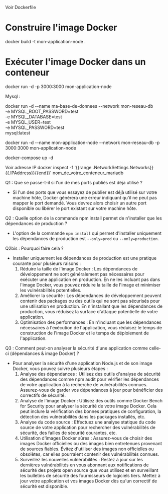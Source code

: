 Voir Dockerfile

# Construire l'image Docker
docker build -t mon-application-node .
 
# Exécuter l'image Docker dans un conteneur
docker run -d -p 3000:3000 mon-application-node

Mysql : 

docker run -d --name ma-base-de-donnees --network mon-reseau-db \
-e MYSQL_ROOT_PASSWORD=test \
-e MYSQL_DATABASE=test \
-e MYSQL_USER=test \
-e MYSQL_PASSWORD=test \
mysql:latest

docker run -d --name mon-application-node --network mon-reseau-db -p 3000:3000 mon-application-node

docker-compose up -d

Voir adresse IP
docker inspect -f '{{range .NetworkSettings.Networks}}{{.IPAddress}}{{end}}' nom_de_votre_conteneur_mariadb


Q1 : Que se passe-t-il si l'un de mes ports publiés est déjà utilisé ?
- Si l'un des ports que vous essayez de publier est déjà utilisé sur votre machine hôte, Docker générera une erreur indiquant qu'il ne peut pas mapper le port demandé. Vous devrez alors choisir un autre port disponible ou libérer le port existant sur votre machine hôte.

Q2 : Quelle option de la commande npm install permet de n'installer que les dépendances de production ?
- L'option de la commande `npm install` qui permet d'installer uniquement les dépendances de production est `--only=prod` ou `--only=production`.

Q2bis : Pourquoi faire cela ?
- Installer uniquement les dépendances de production est une pratique courante pour plusieurs raisons :
  1. Réduire la taille de l'image Docker : Les dépendances de développement ne sont généralement pas nécessaires pour exécuter une application en production. En ne les incluant pas dans l'image Docker, vous pouvez réduire la taille de l'image et minimiser les vulnérabilités potentielles.
  2. Améliorer la sécurité : Les dépendances de développement peuvent contenir des packages ou des outils qui ne sont pas sécurisés pour une utilisation en production. En n'installant que les dépendances de production, vous réduisez la surface d'attaque potentielle de votre application.
  3. Optimisation des performances : En n'incluant que les dépendances nécessaires à l'exécution de l'application, vous réduisez le temps de construction de l'image Docker et le temps de déploiement de l'application.

Q3 : Comment peut-on analyser la sécurité d'une application comme celle-ci (dépendances & image Docker) ?
- Pour analyser la sécurité d'une application Node.js et de son image Docker, vous pouvez suivre plusieurs étapes :
  1. Analyse des dépendances : Utilisez des outils d'analyse de sécurité des dépendances comme npm audit pour vérifier les dépendances de votre application à la recherche de vulnérabilités connues. Assurez-vous de garder vos dépendances à jour pour bénéficier des correctifs de sécurité.
  2. Analyse de l'image Docker : Utilisez des outils comme Docker Bench for Security pour analyser la sécurité de votre image Docker. Cela peut inclure la vérification des bonnes pratiques de configuration, la détection des vulnérabilités dans les packages installés, etc.
  3. Analyse du code source : Effectuez une analyse statique du code source de votre application pour rechercher des vulnérabilités de sécurité, des failles de sécurité courantes, etc.
  4. Utilisation d'images Docker sûres : Assurez-vous de choisir des images Docker officielles ou des images bien entretenues provenant de sources fiables. Évitez d'utiliser des images non officielles ou obsolètes, car elles pourraient contenir des vulnérabilités connues.
  5. Surveillez les nouvelles vulnérabilités : Restez à jour sur les dernières vulnérabilités en vous abonnant aux notifications de sécurité des projets open source que vous utilisez et en surveillant les bulletins de sécurité des fournisseurs de logiciels tiers. Mettez à jour votre application et vos images Docker dès qu'un correctif de sécurité est disponible.